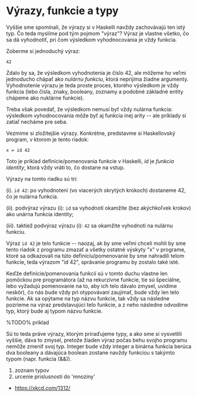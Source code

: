 Výrazy, funkcie a typy
======================

Vyššie sme spomínali, že výrazy si v Haskelli navždy zachovávajú ten istý typ.
Čo teda
myslíme pod tým pojmom "výraz"? Výraz je vlastne všetko, čo sa dá vyhodnotiť,
pri čom výsledkom vyhodnocovania je vždy funkcia.

Zoberme si jednoduchý výraz:

    42

Zdalo by sa, že výsledkom vyhodnotenia je číslo 42, ale môžeme ho veľmi jednoducho
chápať ako *nulárnu funkciu*, ktorá neprijíma žiadne argumenty.
Vyhodnotenie výrazu je teda proste proces, ktorého výsledkom je vždy funkcia 
(lebo čísla, znaky, booleany, zoznamy a podobné základné entity chápeme ako
nuklárne funkcie).

Treba však povedať, že výsledkom nemusí byť vždy nulárna funkcia: výsledkom
vyhodnocovania môže byť aj funkcia inej arity -- ale príklady si zatiaľ necháme pre seba.

Vezmime si zložitejšie výrazy. Konkrétne, predstavme si Haskellovský program, v ktorom je tento riadok:

    x = id 42

Toto je príklad definície/pomenovania funkcie v Haskelli, $id$ je *funkcia identity*,
ktorá vždy vráti to, čo dostane na vstup.

Výrazy na tomto riadku sú tri:

(i).  `id 42`: po vyhodnotení (vo viacerých skrytých krokoch) dostaneme $42$, čo je nulárna funkcia.

(ii).  podvýraz výrazu (i): `id` sa vyhodnotí okamžite (bez akýchkoľvek krokov) ako unárna funkcia identity;

(iii).  taktiež podvýraz výrazu (i): `42` sa okamžite vyhodnotí na nulárnu funkciu.

Výraz `id 42` je telo funkcie
-- naozaj, ak by sme veľmi chceli mohli by sme tento riadok z programu zmazať
a všetky ostatné výskyty "x" v programe, ktoré sa odkazovali na túto
definíciu/pomenovanie by sme nahradili telom funkcie, teda výrazom "id 42",
správanie programu by zostalo také isté.

Keďže definície/pomenovania funkcií sú v tomto duchu vlastne len pomôckou pre
programátora (až na rekurzívne funkcie, tie sú špeciálne, lebo vyžadujú
pomenovanie na to, aby ich telo dávalo zmysel, uvidíme neskôr), čo nás bude
vždy pri otypovávaní zaujímať, bude vždy len telo funkcie. Ak sa opýtame na
typ názvu funkcie, tak vždy sa následne pozrieme na výraz predstavujúci telo
funkcie, a z neho následne odvodíme typ, ktorý bude aj typom názvu funkcie.

%TODO% priklad

Sú to teda práve výrazy, ktorým priraďujeme typy, a ako sme si vysvetlili
vyššie, dáva to zmysel, pretože žiaden výraz počas behu svojho programu nemôže
zmeniť svoj typ. Integer bude vždy integer a binárna funkcia berúca dva
booleany a dávajúca boolean zostane navždy funkciou s takýmto typom (napr. funkcia (&&)).

1. zoznam typov
2. urcenie prislusnosti do 'mnoziny'

* https://xkcd.com/1312/
